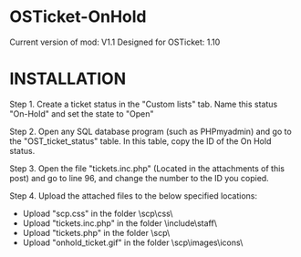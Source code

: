 # OSTicket-OnHold
Current version of mod: V1.1
Designed for OSTicket: 1.10

# INSTALLATION

Step 1. 
Create a ticket status in the "Custom lists" tab.
Name this status "On-Hold" and set the state to "Open"

Step 2. 
Open any SQL database program (such as PHPmyadmin) and go to the "OST_ticket_status" table.
In this table, copy the ID of the On Hold status.

Step 3. 
Open the file "tickets.inc.php" (Located in the attachments of this post)
and go to line 96, and change the number to the ID you copied.

Step 4. Upload the attached files to the below specified locations:
- Upload "scp.css" in the folder \scp\css\
- Upload "tickets.inc.php" in the folder \include\staff\
- Upload "tickets.php" in the folder \scp\
- Upload "onhold_ticket.gif" in the folder \scp\images\icons\
